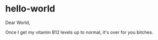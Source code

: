 # hello-world

Dear World,

Once I get my vitamin B12 levels up to normal, it's over for you bitches.
